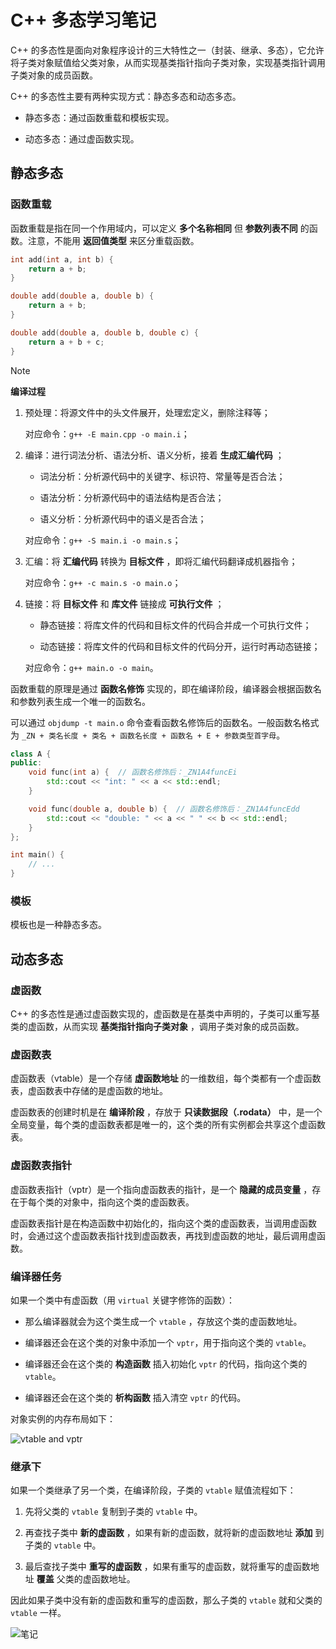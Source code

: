 # C++ 多态学习笔记

C++ 的多态性是面向对象程序设计的三大特性之一（封装、继承、多态），它允许将子类对象赋值给父类对象，从而实现基类指针指向子类对象，实现基类指针调用子类对象的成员函数。

C++ 的多态性主要有两种实现方式：静态多态和动态多态。

- 静态多态：通过函数重载和模板实现。

- 动态多态：通过虚函数实现。

## 静态多态

### 函数重载

函数重载是指在同一个作用域内，可以定义 **多个名称相同** 但 **参数列表不同** 的函数。注意，不能用 **返回值类型** 来区分重载函数。

``` c++
int add(int a, int b) {
    return a + b;
}

double add(double a, double b) {
    return a + b;
}

double add(double a, double b, double c) {
    return a + b + c;
}
```

> [!NOTE]
>
> **编译过程**
>
> 1. 预处理：将源文件中的头文件展开，处理宏定义，删除注释等；
>
>    对应命令：`g++ -E main.cpp -o main.i`；
>
> 2. 编译：进行词法分析、语法分析、语义分析，接着 **生成汇编代码** ；
> 
>    - 词法分析：分析源代码中的关键字、标识符、常量等是否合法；
> 
>    - 语法分析：分析源代码中的语法结构是否合法；
>
>    - 语义分析：分析源代码中的语义是否合法；
>
>    对应命令：`g++ -S main.i -o main.s`；
>
> 3. 汇编：将 **汇编代码** 转换为 **目标文件** ，即将汇编代码翻译成机器指令；
>
>    对应命令：`g++ -c main.s -o main.o`；
>
> 4. 链接：将 **目标文件** 和 **库文件** 链接成 **可执行文件** ；
>
>    - 静态链接：将库文件的代码和目标文件的代码合并成一个可执行文件；
>
>    - 动态链接：将库文件的代码和目标文件的代码分开，运行时再动态链接；
>
>    对应命令：`g++ main.o -o main`。

函数重载的原理是通过 **函数名修饰** 实现的，即在编译阶段，编译器会根据函数名和参数列表生成一个唯一的函数名。

可以通过 `objdump -t main.o` 命令查看函数名修饰后的函数名。一般函数名格式为 `_ZN + 类名长度 + 类名 + 函数名长度 + 函数名 + E + 参数类型首字母`。

``` c++
class A {
public:
    void func(int a) {  // 函数名修饰后：_ZN1A4funcEi
        std::cout << "int: " << a << std::endl;
    }

    void func(double a, double b) {  // 函数名修饰后：_ZN1A4funcEdd
        std::cout << "double: " << a << " " << b << std::endl;
    }
};

int main() {
    // ...
}
```

### 模板

模板也是一种静态多态。

## 动态多态

### 虚函数

C++ 的多态性是通过虚函数实现的，虚函数是在基类中声明的，子类可以重写基类的虚函数，从而实现 **基类指针指向子类对象** ，调用子类对象的成员函数。

### 虚函数表


虚函数表（vtable）是一个存储 **虚函数地址** 的一维数组，每个类都有一个虚函数表，虚函数表中存储的是虚函数的地址。

虚函数表的创建时机是在 **编译阶段** ，存放于 **只读数据段（.rodata）** 中，是一个全局变量，每个类的虚函数表都是唯一的，这个类的所有实例都会共享这个虚函数表。

### 虚函数表指针

虚函数表指针（vptr）是一个指向虚函数表的指针，是一个 **隐藏的成员变量** ，存在于每个类的对象中，指向这个类的虚函数表。

虚函数表指针是在构造函数中初始化的，指向这个类的虚函数表，当调用虚函数时，会通过这个虚函数表指针找到虚函数表，再找到虚函数的地址，最后调用虚函数。

### 编译器任务

如果一个类中有虚函数（用 `virtual` 关键字修饰的函数）：

- 那么编译器就会为这个类生成一个 `vtable` ，存放这个类的虚函数地址。

- 编译器还会在这个类的对象中添加一个 `vptr`，用于指向这个类的 `vtable`。

- 编译器还会在这个类的 **构造函数** 插入初始化 `vptr` 的代码，指向这个类的 `vtable`。

- 编译器还会在这个类的 **析构函数** 插入清空 `vptr` 的代码。

对象实例的内存布局如下：

![vtable and vptr](https://s2.loli.net/2024/06/27/nz4KVwOmDsT5WMq.png)

### 继承下

如果一个类继承了另一个类，在编译阶段，子类的 `vtable` 赋值流程如下：

1. 先将父类的 `vtable` 复制到子类的 `vtable` 中。

2. 再查找子类中 **新的虚函数** ，如果有新的虚函数，就将新的虚函数地址 **添加** 到子类的 `vtable` 中。

3. 最后查找子类中 **重写的虚函数** ，如果有重写的虚函数，就将重写的虚函数地址 **覆盖** 父类的虚函数地址。

因此如果子类中没有新的虚函数和重写的虚函数，那么子类的 `vtable` 就和父类的 `vtable` 一样。

![笔记](https://s2.loli.net/2024/06/27/1lEpohSzWbc6TX7.jpg)
